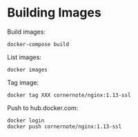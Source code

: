 # Building Images

Build images:

```
docker-compose build
```

List images:

```
docker images
```

Tag image:

```
docker tag XXX cornernote/nginx:1.13-ssl
```

Push to hub.docker.com:

```
docker login
docker push cornernote/nginx:1.13-ssl
```
